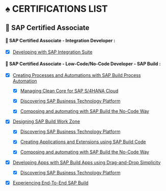 # ♠ CERTIFICATIONS LIST

## :closed_book: SAP Certified Associate

#### :small_red_triangle_down: SAP Certified Associate - Integration Developer :

- [x] [Developing with SAP Integration Suite](https://learning.sap.com/learning-journeys/developing-with-sap-integration-suite)

#### :small_red_triangle_down: SAP Certified Associate - Low-Code/No-Code Developer - SAP Build :

- [x] [Creating Processes and Automations with SAP Build Process Automation](https://learning.sap.com/learning-journeys/create-processes-and-automations-with-sap-build-process-automation)

  - [x] [Managing Clean Core for SAP S/4HANA Cloud](https://learning.sap.com/learning-journeys/managing-clean-core-for-sap-s-4hana-cloud)

  - [x] [Discovering SAP Business Technology Platform](https://learning.sap.com/learning-journeys/discover-sap-business-technology-platform)

  - [x] [Composing and automating with SAP Build the No-Code Way](https://learning.sap.com/learning-journeys/compose-and-automate-with-sap-build-the-no-code-way)

- [x] [Designing SAP Build Work Zone](https://learning.sap.com/learning-journeys/designing-sap-build-work-zone)

  - [x] [Discovering SAP Business Technology Platform](https://learning.sap.com/learning-journeys/discover-sap-business-technology-platform)

  - [x] [Creating Applications and Extensions using SAP Build Code](https://learning.sap.com/learning-journeys/creating-applications-and-extensions-using-sap-build-code)

  - [x] [Composing and automating with SAP Build the No-Code Way](https://learning.sap.com/learning-journeys/compose-and-automate-with-sap-build-the-no-code-way)

- [x] [Developing Apps with SAP Build Apps using Drag-and-Drop Simplicity](https://learning.sap.com/learning-journeys/develop-apps-with-sap-build-apps-using-drag-and-drop-simplicity)

  - [x] [Discovering SAP Business Technology Platform](https://learning.sap.com/learning-journeys/discover-sap-business-technology-platform)

- [x] [Experiencing End-To-End SAP Build](https://learning.sap.com/learning-journeys/experiencing-end-to-end-sap-build)
